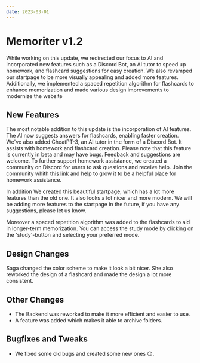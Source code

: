 ```yaml
---
date: 2023-03-01
---
```


# Memoriter v1.2

While working on this update, we redirected our focus to AI and incorporated new features such as a Discord Bot, an AI tutor to speed up homework, and flashcard suggestions for easy creation. We also revamped our startpage to be more visually appealing and added more features. Additionally, we implemented a spaced repetition algorithm for flashcards to enhance memorization and made various design improvements to modernize the website

## New Features

The most notable addition to this update is the incorporation of AI features. The AI now suggests answers for flashcards, enabling faster creation. We've also added CheatPT-3, an AI tutor in the form of a Discord Bot. It assists with homework and flashcard creation. Please note that this feature is currently in beta and may have bugs. Feedback and suggestions are welcome. To further support homework assistance, we created a community on Discord for users to ask questions and receive help. Join the community whith [this link](https://discord.gg/6Z2Z7Y4) and help to grow it to be a helpful place for homework assistance.

In addition We created this beautiful startpage, which has a lot more features than the old one. It also looks a lot nicer and more modern. We will be adding more features to the startpage in the future, if you have any suggestions, please let us know.

Moreover a spaced repetition algorithm was added to the flashcards to aid in longer-term memorization. You can access the study mode by clicking on the 'study'-button and selecting your preferred mode.

## Design Changes

Saga changed the color scheme to make it look a bit nicer. She also reworked the design of a flashcard and made the design a lot more consistent.

## Other Changes

- The Backend was reworked to make it more efficient and easier to use.
- A feature was added which makes it able to archive folders.

## Bugfixes and Tweaks

- We fixed some old bugs and created some new ones 😉.